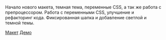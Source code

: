 Начало нового макета, темная тема, переменные CSS, а так же работа с препроцессором.
Работа с переменными CSS, улучшение и рефакторинг кода.
Фиксированная шапка и добавление светлой и темной темы.

[Макет](https://www.figma.com/file/DWC8bvlmjQgrxBfxIS1e6z/%D0%BF%D1%80%D0%BE%D0%B4%D0%B2%D0%B8%D0%B6%D0%B5%D0%BD%D0%B8%D0%B5-%D0%B1%D0%B8%D0%B7%D0%BD%D0%B5%D1%81%D0%B0?node-id=17%3A157)
[Демо](https://michaellegedza.github.io/Product/)